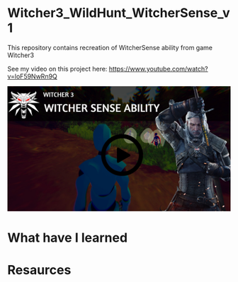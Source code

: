 # Witcher3_WildHunt_WitcherSense_v1

This repository contains recreation of WitcherSense ability from game Witcher3 





See my video on this project here: https://www.youtube.com/watch?v=loF59NwRn9Q
 
[![IMAGE ALT TEXT](Witcher.jpg)](https://www.youtube.com/watch?v=loF59NwRn9Q "Witcher 3 ")



# What have I learned


# Resaurces
